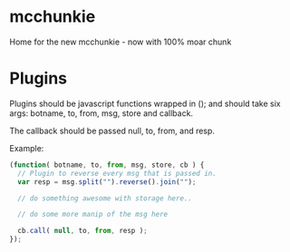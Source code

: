 mcchunkie
=========

Home for the new mcchunkie - now with 100% moar chunk

Plugins
=======

Plugins should be javascript functions wrapped in (); and should take
six args: botname, to, from, msg, store and callback.

The callback should be passed null, to, from, and resp.

Example:

````javascript
(function( botname, to, from, msg, store, cb ) {
  // Plugin to reverse every msg that is passed in.
  var resp = msg.split("").reverse().join("");

  // do something awesome with storage here..

  // do some more manip of the msg here

  cb.call( null, to, from, resp );
});
````
